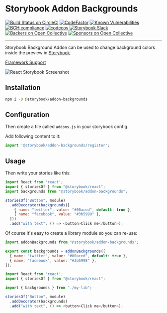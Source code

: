 # Storybook Addon Backgrounds

[![Build Status on CircleCI](https://circleci.com/gh/storybooks/storybook.svg?style=shield)](https://circleci.com/gh/storybooks/storybook)
[![CodeFactor](https://www.codefactor.io/repository/github/storybooks/storybook/badge)](https://www.codefactor.io/repository/github/storybooks/storybook)
[![Known Vulnerabilities](https://snyk.io/test/github/storybooks/storybook/8f36abfd6697e58cd76df3526b52e4b9dc894847/badge.svg)](https://snyk.io/test/github/storybooks/storybook/8f36abfd6697e58cd76df3526b52e4b9dc894847)
[![BCH compliance](https://bettercodehub.com/edge/badge/storybooks/storybook)](https://bettercodehub.com/results/storybooks/storybook) [![codecov](https://codecov.io/gh/storybooks/storybook/branch/master/graph/badge.svg)](https://codecov.io/gh/storybooks/storybook)
[![Storybook Slack](https://now-examples-slackin-rrirkqohko.now.sh/badge.svg)](https://now-examples-slackin-rrirkqohko.now.sh/)
[![Backers on Open Collective](https://opencollective.com/storybook/backers/badge.svg)](#backers) [![Sponsors on Open Collective](https://opencollective.com/storybook/sponsors/badge.svg)](#sponsors)

* * *

Storybook Background Addon can be used to change background colors inside the preview in [Storybook](https://storybook.js.org).

[Framework Support](https://github.com/storybooks/storybook/blob/master/ADDONS_SUPPORT.md)

![React Storybook Screenshot](https://storybook.js.org/img/addon-backgrounds.gif)

## Installation

```sh
npm i -D @storybook/addon-backgrounds
```

## Configuration

Then create a file called `addons.js` in your storybook config.

Add following content to it:

```js
import '@storybook/addon-backgrounds/register';
```

## Usage

Then write your stories like this:

```js
import React from 'react';
import { storiesOf } from "@storybook/react";
import backgrounds from "@storybook/addon-backgrounds";

storiesOf("Button", module)
  .addDecorator(backgrounds([
    { name: "twitter", value: "#00aced", default: true },
    { name: "facebook", value: "#3b5998" },
  ]))
  .add("with text", () => <button>Click me</button>);
```

Of course it's easy to create a library module so you can re-use:

```js
import addonBackgrounds from "@storybook/addon-backgrounds";

export const backgrounds = addonBackgrounds([
  { name: "twitter", value: "#00aced", default: true },
  { name: "facebook", value: "#3b5998" },
]);
```

```js
import React from 'react';
import { storiesOf } from "@storybook/react";

import { backgrounds } from "./my-lib";

storiesOf("Button", module)
  .addDecorator(backgrounds)
  .add("with text", () => <button>Click me</button>);
```
